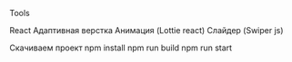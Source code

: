 Tools

React 
Адаптивная верстка
Анимация (Lottie react)
Слайдер (Swiper js)

Скачиваем проект
npm install
npm run build
npm run start
